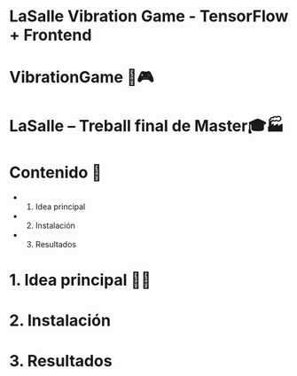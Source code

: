 # LaSalle Vibration Game - TensorFlow + Frontend

# VibrationGame 📳🎮 
# LaSalle – Treball final de Master🎓🏭

# Contenido 📇

* 1. Idea principal
* 2. Instalación 
* 3. Resultados


# 1. Idea principal 🤔💭


# 2. Instalación 


# 3. Resultados

